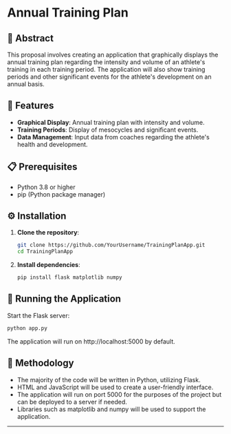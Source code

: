 # Annual Training Plan

## 📝 Abstract
This proposal involves creating an application that graphically displays the annual training plan regarding the intensity and volume of an athlete's training in each training period. The application will also show training periods and other significant events for the athlete's development on an annual basis.

## 🌟 Features
- **Graphical Display**: Annual training plan with intensity and volume.
- **Training Periods**: Display of mesocycles and significant events.
- **Data Management**: Input data from coaches regarding the athlete's health and development.

## 📋 Prerequisites
- Python 3.8 or higher
- pip (Python package manager)

## ⚙️ Installation
1. **Clone the repository**:
   ```bash
   git clone https://github.com/YourUsername/TrainingPlanApp.git
   cd TrainingPlanApp
   ```
2. **Install dependencies**:
   ```bash
   pip install flask matplotlib numpy
   ```

## 🚀 Running the Application
Start the Flask server:
```bash
python app.py
```
The application will run on http://localhost:5000 by default.

## 🔧 Methodology
- The majority of the code will be written in Python, utilizing Flask.
- HTML and JavaScript will be used to create a user-friendly interface.
- The application will run on port 5000 for the purposes of the project but can be deployed to a server if needed.
- Libraries such as matplotlib and numpy will be used to support the application.

---
